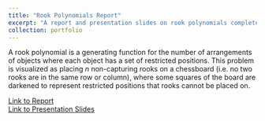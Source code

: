 ```yaml
---
title: "Rook Polynomials Report"
excerpt: "A report and presentation slides on rook polynomials completed for MATH 4620H: Combinatorics."
collection: portfolio
---
```


A rook polynomial is a generating function for the number of arrangements of objects where each object has a set of restricted positions. This problem is visualized as placing *n* non-capturing rooks on a chessboard (i.e. no two rooks are in the same row or column), where some squares of the board are darkened to represent restricted positions that rooks cannot be placed on.

[Link to Report](https://ellamorgan.ca/files/rook-polynomials-report.pdf)  
[Link to Presentation Slides](https://ellamorgan.ca/files/rook-polynomials-presentation.pdf)
